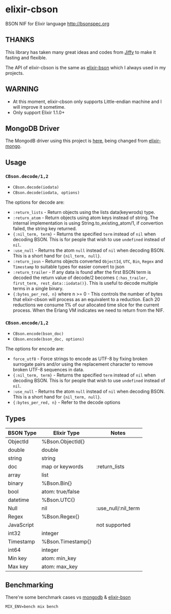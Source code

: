 # elixir-cbson

BSON NIF for Elixir language http://bsonspec.org

## THANKS

This library has taken many great ideas and codes from [Jiffy](https://github.com/davisp/jiffy) to make it fasting and flexible.

The API of elixir-cbson is the same as [elixir-bson](https://github.com/checkiz/elixir-bson) which I always used in my projects.

## WARNING

* At this moment, elixir-cbson only supports Little-endian machine and I will improve it sometime.
* Only support Elixir 1.1.0+ 

## MongoDB Driver
The MongodB driver using this project is [here](https://github.com/ejoy/elixir-mongo/tree/cbson), 
being changed from [elixir-mongo](https://github.com/checkiz/elixir-mongo).


## Usage

### `CBson.decode/1,2`

* `CBson.decode(iodata)`
* `CBson.decode(iodata, options)`

The options for decode are:

* `:return_lists` - Return objects using the lists data(keywrods) type.
* `:return_atom` - Return objects using atom keys instead of string.
  The internal implementation is using String.to_existing_atom/1, if 
  convertion failed, the string key returned.
* `{:nil_term, term}` - Returns the specified `term` instead of `nil`
  when decoding BSON. This is for people that wish to use `undefined`
  instead of `nil`.
* `:use_null` - Returns the atom `null` instead of `nil` when decoding
  BSON. This is a short hand for `{nil_term, null}`.
* `:return_josn` - Returns objects converted `ObjectId`, `UTC`, `Bin`, `Regex` and
  `Timestamp` to suitable types for easier convert to json 
* `:return_trailer` - If any data is found after the first
  BSON term is decoded the return value of decode/2 becomes
  `{:has_trailer, first_term, rest_data::iodata()}`. This is useful to
  decode multiple terms in a single binary.
* `{:bytes_per_red, n}` where n >= 0 - This controls the number of
  bytes that elixir-cbson will process as an equivalent to a reduction. Each
  20 reductions we consume 1% of our allocated time slice for the current
  process. When the Erlang VM indicates we need to return from the NIF.


### `CBson.encode/1,2`

* `CBson.encode(bson_doc)`
* `CBson.encode(bson_doc, options)`

The options for encode are:

* `force_utf8` - Force strings to encode as UTF-8 by fixing broken
  surrogate pairs and/or using the replacement character to remove
  broken UTF-8 sequences in data.
* `{:nil_term, term}` - Returns the specified `term` instead of `nil`
  when decoding BSON. This is for people that wish to use `undefined`
  instead of `nil`.
* `:use_null` - Returns the atom `null` instead of `nil` when decoding
  BSON. This is a short hand for `{nil_term, null}`.
* `{:bytes_per_red, n}` - Refer to the decode options

## Types

BSON Type | Elixir Type       | Notes
----------|-------------------|-----------------------
ObjectId  | %Bson.ObjectId{}  | 
double    | double            |
string    | string            |
doc       | map or keywords   | :return_lists
array     | list              |
binary    | %Bson.Bin{}       |
bool      | atom: true/false  |
datetime  | %Bson.UTC{}       |
Null      | nil               | :use_null/:nil_term
Regex     | %Bson.Regex{}     |  
JavaScript|                   | not supported
int32     | integer           |
Timestamp | %Bson.Timestamp{} |
int64     | integer           |
Min key   | atom: min_key     |
Max key   | atom: max_key     |


## Benchmarking
There're some benchmark cases vs [mongodb](https://github.com/ericmj/mongodb) & [elixir-bson](https://github.com/checkiz/elixir-bson)
```
MIX_ENV=bench mix bench
```

